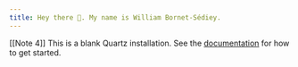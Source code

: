 ```yaml
---
title: Hey there 👋. My name is William Bornet-Sédiey.
---
```

[[Note 4]]
This is a blank Quartz installation.
See the [documentation](https://quartz.jzhao.xyz) for how to get started.
